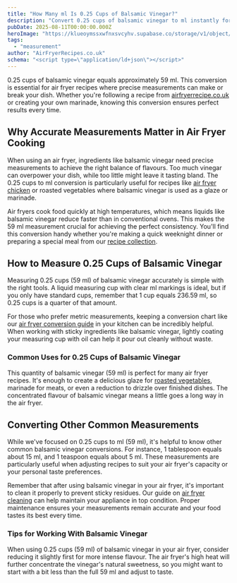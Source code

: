 ```yaml
---
title: "How Many ml Is 0.25 Cups of Balsamic Vinegar?"
description: "Convert 0.25 cups of balsamic vinegar to ml instantly for perfect air fryer recipes. Get precise measurements every time!"
pubDate: 2025-08-11T00:00:00.000Z
heroImage: "https://klueoymssxwfnxsvcyhv.supabase.co/storage/v1/object/public/md/how-many-ml-is-0-25-cups-of-balsamic-vinegar-22bb9006.webp"
tags:
  - "measurement"
author: "AirFryerRecipes.co.uk"
schema: "<script type=\"application/ld+json\"></script>"
---
```


<p>0.25 cups of balsamic vinegar equals approximately 59 ml. This conversion is essential for air fryer recipes where precise measurements can make or break your dish. Whether you're following a recipe from <a href=https://www.airfryerrecipe.co.uk>airfryerrecipe.co.uk</a> or creating your own marinade, knowing this conversion ensures perfect results every time.</p>

<h2>Why Accurate Measurements Matter in Air Fryer Cooking</h2>
<p>When using an air fryer, ingredients like balsamic vinegar need precise measurements to achieve the right balance of flavours. Too much vinegar can overpower your dish, while too little might leave it tasting bland. The 0.25 cups to ml conversion is particularly useful for recipes like <a href=https://www.airfryerrecipe.co.uk/recipe-category/chicken>air fryer chicken</a> or roasted vegetables where balsamic vinegar is used as a glaze or marinade.</p>
<p>Air fryers cook food quickly at high temperatures, which means liquids like balsamic vinegar reduce faster than in conventional ovens. This makes the 59 ml measurement crucial for achieving the perfect consistency. You'll find this conversion handy whether you're making a quick weeknight dinner or preparing a special meal from our <a href=https://www.airfryerrecipe.co.uk/recipes>recipe collection</a>.</p>

<h2>How to Measure 0.25 Cups of Balsamic Vinegar</h2>
<p>Measuring 0.25 cups (59 ml) of balsamic vinegar accurately is simple with the right tools. A liquid measuring cup with clear ml markings is ideal, but if you only have standard cups, remember that 1 cup equals 236.59 ml, so 0.25 cups is a quarter of that amount.</p>
<p>For those who prefer metric measurements, keeping a conversion chart like our <a href=https://www.airfryerrecipe.co.uk/air-fryer-conversion-chart>air fryer conversion guide</a> in your kitchen can be incredibly helpful. When working with sticky ingredients like balsamic vinegar, lightly coating your measuring cup with oil can help it pour out cleanly without waste.</p>

<h3>Common Uses for 0.25 Cups of Balsamic Vinegar</h3>
<p>This quantity of balsamic vinegar (59 ml) is perfect for many air fryer recipes. It's enough to create a delicious glaze for <a href=https://www.airfryerrecipe.co.uk/recipe-category/vegetables>roasted vegetables</a>, marinade for meats, or even a reduction to drizzle over finished dishes. The concentrated flavour of balsamic vinegar means a little goes a long way in the air fryer.</p>

<h2>Converting Other Common Measurements</h2>
<p>While we've focused on 0.25 cups to ml (59 ml), it's helpful to know other common balsamic vinegar conversions. For instance, 1 tablespoon equals about 15 ml, and 1 teaspoon equals about 5 ml. These measurements are particularly useful when adjusting recipes to suit your air fryer's capacity or your personal taste preferences.</p>
<p>Remember that after using balsamic vinegar in your air fryer, it's important to clean it properly to prevent sticky residues. Our guide on <a href=https://www.airfryerrecipe.co.uk/air-fryer-cleaner>air fryer cleaning</a> can help maintain your appliance in top condition. Proper maintenance ensures your measurements remain accurate and your food tastes its best every time.</p>

<h3>Tips for Working With Balsamic Vinegar</h3>
<p>When using 0.25 cups (59 ml) of balsamic vinegar in your air fryer, consider reducing it slightly first for more intense flavour. The air fryer's high heat will further concentrate the vinegar's natural sweetness, so you might want to start with a bit less than the full 59 ml and adjust to taste.</p>